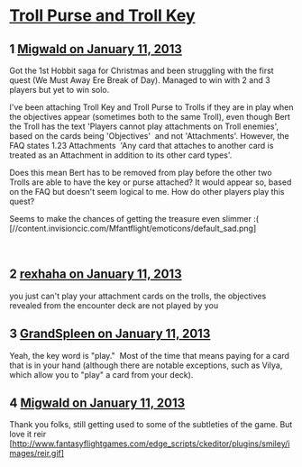 # [Troll Purse and Troll Key](https://community.fantasyflightgames.com/topic/77212-troll-purse-and-troll-key/)

## 1 [Migwald on January 11, 2013](https://community.fantasyflightgames.com/topic/77212-troll-purse-and-troll-key/?do=findComment&comment=746152)

Got the 1st Hobbit saga for Christmas and been struggling with the first quest (We Must Away Ere Break of Day). Managed to win with 2 and 3 players but yet to win solo.

I've been attaching Troll Key and Troll Purse to Trolls if they are in play when the objectives appear (sometimes both to the same Troll), even though Bert the Troll has the text 'Players cannot play attachments on Troll enemies', based on the cards being 'Objectives'  and not 'Attachments'. However, the FAQ states 1.23 Attachments  'Any card that attaches to another card is treated as an Attachment in addition to its other card types'.

Does this mean Bert has to be removed from play before the other two Trolls are able to have the key or purse attached? It would appear so, based on the FAQ but doesn't seem logical to me. How do other players play this quest?

Seems to make the chances of getting the treasure even slimmer :( [//content.invisioncic.com/Mfantflight/emoticons/default_sad.png]

 

## 2 [rexhaha on January 11, 2013](https://community.fantasyflightgames.com/topic/77212-troll-purse-and-troll-key/?do=findComment&comment=746159)

you just can't play your attachment cards on the trolls, the objectives revealed from the encounter deck are not played by you

## 3 [GrandSpleen on January 11, 2013](https://community.fantasyflightgames.com/topic/77212-troll-purse-and-troll-key/?do=findComment&comment=746166)

Yeah, the key word is "play."  Most of the time that means paying for a card that is in your hand (although there are notable exceptions, such as Vilya, which allow you to "play" a card from your deck).

## 4 [Migwald on January 11, 2013](https://community.fantasyflightgames.com/topic/77212-troll-purse-and-troll-key/?do=findComment&comment=746214)

Thank you folks, still getting used to some of the subtleties of the game. But love it reir [http://www.fantasyflightgames.com/edge_scripts/ckeditor/plugins/smiley/images/reir.gif]

